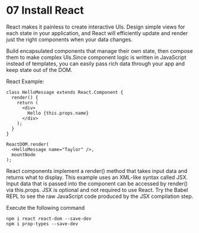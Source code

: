 # 07 Install React

React makes it painless to create interactive UIs. Design simple views for each state in your application, and React will efficiently update and render just the right components when your data changes.

Build encapsulated components that manage their own state, then compose them to make complex UIs.Since component logic is written in JavaScript instead of templates, you can easily pass rich data through your app and keep state out of the DOM.

React Example:
```
class HelloMessage extends React.Component {
  render() {
    return (
      <div>
        Hello {this.props.name}
      </div>
    );
  }
}

ReactDOM.render(
  <HelloMessage name="Taylor" />,
  mountNode
);
```

React components implement a render() method that takes input data and returns what to display. This example uses an XML-like syntax called JSX. Input data that is passed into the component can be accessed by render() via this.props.
JSX is optional and not required to use React. Try the Babel REPL to see the raw JavaScript code produced by the JSX compilation step.

Execute the following command
```
npm i react react-dom --save-dev
npm i prop-types --save-dev
```
